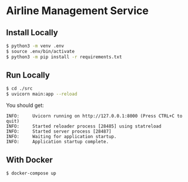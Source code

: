 # Airline Management Service

## Install Locally

```bash
$ python3 -m venv .env
$ source .env/bin/activate
$ python3 -m pip install -r requirements.txt
```

## Run Locally

```bash
$ cd ./src
$ uvicorn main:app --reload
```

You should get:
```
INFO:     Uvicorn running on http://127.0.0.1:8000 (Press CTRL+C to quit)
INFO:     Started reloader process [28485] using statreload
INFO:     Started server process [28487]
INFO:     Waiting for application startup.
INFO:     Application startup complete.
```

## With Docker
```bash
$ docker-compose up
```